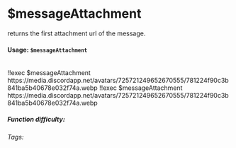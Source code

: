 # $messageAttachment
returns the first attachment url of the message.

#### Usage: `$messageAttachment`

<br/>
<discord-messages>
	<discord-message :bot="false" role-color="#ffcc9a" author="Member">
		!!exec $messageAttachment https://media.discordapp.net/avatars/725721249652670555/781224f90c3b841ba5b40678e032f74a.webp
	</discord-message>
	<discord-message :bot="true" role-color="#0099ff" author="Custom Command" avatar="https://media.discordapp.net/avatars/725721249652670555/781224f90c3b841ba5b40678e032f74a.webp">
		!!exec $messageAttachment https://media.discordapp.net/avatars/725721249652670555/781224f90c3b841ba5b40678e032f74a.webp
	</discord-message>
</discord-messages>

##### Function difficulty: <Badge  type="tip" text="Easy" vertical="middle" /> 
###### Tags: <Badge  type="tip" text="Attachment" vertical="middle" /> <Badge  type="tip" text="message" vertical="middle" />
